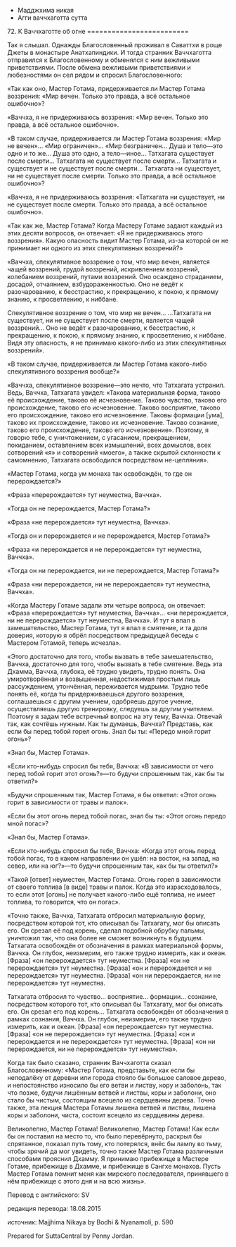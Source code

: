 









* Мадджхима никая
* Агги ваччхаготта сутта


72\. К Ваччхаготте об огне
\=\=\=\=\=\=\=\=\=\=\=\=\=\=\=\=\=\=\=\=\=\=\=\=\=



Так я слышал\. Однажды Благословенный проживал в Саваттхи в роще Джеты в монастыре Анатхапиндики\. И тогда странник Ваччхаготта отправился к Благословенному и обменялся с ним вежливыми приветствиями\. После обмена вежливыми приветствиями и любезностями он сел рядом и спросил Благословенного:


«Так как оно, Мастер Готама, придерживается ли Мастер Готама воззрения: «Мир вечен\. Только это правда, а всё остальное ошибочно»?


«Ваччха, я не придерживаюсь воззрения: «Мир вечен\. Только это правда, а всё остальное ошибочно»\.


«В таком случае, придерживается ли Мастер Готама воззрения: «Мир не вечен»… «Мир ограничен»… «Мир безграничен… Душа и тело—это одно и то же… Душа это одно, а тело—иное… Татхагата существует после смерти… Татхагата не существует после смерти… Татхагата и существует и не существует после смерти… Татхагата ни существует, ни не существует после смерти\. Только это правда, а всё остальное ошибочно»?


«Ваччха, я не придерживаюсь воззрения: «Татхагата ни существует, ни не существует после смерти\. Только это правда, а всё остальное ошибочно»\.


«Так как же, Мастер Готама? Когда Мастеру Готаме задают каждый из этих десяти вопросов, он отвечает: «Я не придерживаюсь этого воззрения»\. Какую опасность видит Мастер Готама, из\-за которой он не принимает ни одного из этих спекулятивных воззрений?»


«Ваччха, спекулятивное воззрение о том, что мир вечен, является чащей воззрений, грудой воззрений, искривлением воззрений, колебанием воззрений, путами воззрений\. Оно осаждено страданием, досадой, отчаянием, взбудораженностью\. Оно не ведёт к разочарованию, к бесстрастию, к прекращению, к покою, к прямому знанию, к просветлению, к ниббане\.


Спекулятивное воззрение о том, что мир не вечен… …Татхагата ни существует, ни не существует после смерти, является чащей воззрений… Оно не ведёт к разочарованию, к бесстрастию, к прекращению, к покою, к прямому знанию, к просветлению, к ниббане\. Видя эту опасность, я не принимаю какого\-либо из этих спекулятивных воззрений»\.


«В таком случае, придерживается ли Мастер Готама какого\-либо спекулятивного воззрения вообще?»


«Ваччха, спекулятивное воззрение—это нечто, что Татхагата устранил\. Ведь, Ваччха, Татхагата увидел: «Такова материальная форма, таково её происхождение, таково её исчезновение\. Таково чувство, таково его происхождение, таково его исчезновение\. Таково восприятие, таково его происхождение, таково его исчезновение\. Таковы формации \[ума\], таково их происхождение, таково их исчезновение\. Таково сознание, таково его происхождение, таково его исчезновение»\. Поэтому, я говорю тебе, с уничтожением, с угасанием, прекращением, покиданием, оставлением всех измышлений, всех домыслов, всех сотворений «я» и сотворений «моего», а также скрытой склонности к самомнению, Татхагата освободился посредством не\-цепляния»\.


«Мастер Готама, когда ум монаха так освобождён, то где он перерождается?»


«Фраза «перерождается» тут неуместна, Ваччха»\.


«Тогда он не перерождается, Мастер Готама?»


«Фраза «не перерождается» тут неуместна, Ваччха»\.


«Тогда он и перерождается и не перерождается, Мастер Готама?»


«Фраза «и перерождается и не перерождается» тут неуместна, Ваччха»\.


«Тогда он ни перерождается, ни не перерождается, Мастер Готама?»


«Фраза «ни перерождается, ни не перерождается» тут неуместна, Ваччха»\.


«Когда Мастеру Готаме задали эти четыре вопроса, он отвечает: «Фраза «перерождается» тут неуместна, Ваччха»… «ни перерождается, ни не перерождается» тут неуместна, Ваччха»\. И тут я впал в замешательство, Мастер Готама, тут я впал в смятение, и та доля доверия, которую я обрёл посредством предыдущей беседы с Мастером Готамой, теперь исчезла»\.


«Этого достаточно для того, чтобы вызвать в тебе замешательство, Ваччха, достаточно для того, чтобы вызвать в тебе смятение\. Ведь эта Дхамма, Ваччха, глубока, её трудно увидеть, трудно понять\. Она умиротворённая и возвышенная, недостижимая простым лишь рассуждением, утончённая, переживается мудрыми\. Трудно тебе понять её, когда ты придерживаешься другого воззрения, соглашаешься с другим учением, одобряешь другое учение, осуществляешь другую тренировку, следуешь за другим учителем\. Поэтому я задам тебе встречный вопрос на эту тему, Ваччха\. Отвечай так, как сочтёшь нужным\. Как ты думаешь, Ваччха? Представь, как если бы перед тобой горел огонь\. Знал бы ты: «Передо мной горит огонь»?


«Знал бы, Мастер Готама»\.


«Если кто\-нибудь спросил бы тебя, Ваччха: «В зависимости от чего перед тобой горит этот огонь?»—то будучи спрошенным так, как бы ты ответил?»


«Будучи спрошенным так, Мастер Готама, я бы ответил: «Этот огонь горит в зависимости от травы и палок»\.


«Если бы этот огонь перед тобой погас, знал бы ты: «Этот огонь передо мной погас»?


«Знал бы, Мастер Готама»\.


«Если кто\-нибудь спросил бы тебя, Ваччха: «Когда этот огонь перед тобой погас, то в каком направлении он ушёл: на восток, на запад, на север, или на юг?»—то будучи спрошенным так, как бы ты ответил?»


«Такой \[ответ\] неуместен, Мастер Готама\. Огонь горел в зависимости от своего топлива \[в виде\] травы и палок\. Когда это израсходовалось, то если этот \[огонь\] не получает какого\-либо ещё топлива, не имеет топлива, то говорится, что он погас»\.


«Точно также, Ваччха, Татхагата отбросил материальную форму, посредством которой тот, кто описывал бы Татхагату, мог бы описать его\. Он срезал её под корень, сделал подобной обрубку пальмы, уничтожил так, что она более не сможет возникнуть в будущем\. Татхагата освобождён от обозначения в рамках материальной формы, Ваччха\. Он глубок, неизмерим, его также трудно измерить, как и океан\. \[Фраза\] «он перерождается» тут неуместна\. \[Фраза\] «он не перерождается» тут неуместна\. \[Фраза\] «он и перерождается и не перерождается» тут неуместна\. \[Фраза\] «он ни перерождается, ни не перерождается» тут неуместна\.


Татхагата отбросил то чувство… восприятие… формации… сознание, посредством которого тот, кто описывал бы Татхагату, мог бы описать его\. Он срезал его под корень… Татхагата освобождён от обозначения в рамках сознания, Ваччха\. Он глубок, неизмерим, его также трудно измерить, как и океан\. \[Фраза\] «он перерождается» тут неуместна\. \[Фраза\] «он не перерождается» тут неуместна\. \[Фраза\] «он и перерождается и не перерождается» тут неуместна\. \[Фраза\] «он ни перерождается, ни не перерождается» тут неуместна»\.


Когда так было сказано, странник Ваччхаготта сказал Благословенному: «Мастер Готама, представьте, как если бы неподалёку от деревни или города стояло бы большое саловое дерево, и непостоянство износило бы его ветви и листву, кору и заболонь, так что позже, будучи лишённым ветвей и листвы, коры и заболони, оно стало бы чистым, состоящим всецело из сердцевины дерева\. Точно также, эта лекция Мастера Готамы лишена ветвей и листвы, лишена коры и заболони, чиста, состоит всецело из сердцевины дерева\.


Великолепно, Мастер Готама\! Великолепно, Мастер Готама\! Как если бы он поставил на место то, что было перевёрнуто, раскрыл бы спрятанное, показал путь тому, кто потерялся, внёс бы лампу во тьму, чтобы зрячий да мог увидеть, точно также Мастер Готама различными способами прояснил Дхамму\. Я принимаю прибежище в Мастере Готаме, прибежище в Дхамме, и прибежище в Сангхе монахов\. Пусть Мастер Готама помнит меня как мирского последователя, принявшего в нём прибежище с этого дня и на всю жизнь»\.



Перевод с английского: SV


редакция перевода: 18\.08\.2015


источник: Majjhima Nikaya by Bodhi & Nyanamoli, p\. 590


Prepared for SuttaCentral by Penny Jordan\.






